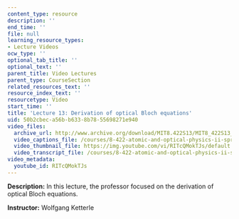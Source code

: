 ```yaml
---
content_type: resource
description: ''
end_time: ''
file: null
learning_resource_types:
- Lecture Videos
ocw_type: ''
optional_tab_title: ''
optional_text: ''
parent_title: Video Lectures
parent_type: CourseSection
related_resources_text: ''
resource_index_text: ''
resourcetype: Video
start_time: ''
title: 'Lecture 13: Derivation of optical Bloch equations'
uid: 50b2cbec-a56b-b633-8b78-55698271e940
video_files:
  archive_url: http://www.archive.org/download/MIT8.422S13/MIT8_422S13_lec13_300k.mp4
  video_captions_file: /courses/8-422-atomic-and-optical-physics-ii-spring-2013/5537bf43404150518501e119cd660487_RITcQMokTJs.vtt
  video_thumbnail_file: https://img.youtube.com/vi/RITcQMokTJs/default.jpg
  video_transcript_file: /courses/8-422-atomic-and-optical-physics-ii-spring-2013/fd054427403e3bc446c772954fd08d4a_RITcQMokTJs.pdf
video_metadata:
  youtube_id: RITcQMokTJs
---
```


**Description:** In this lecture, the professor focused on the derivation of optical Bloch equations.

**Instructor:** Wolfgang Ketterle



